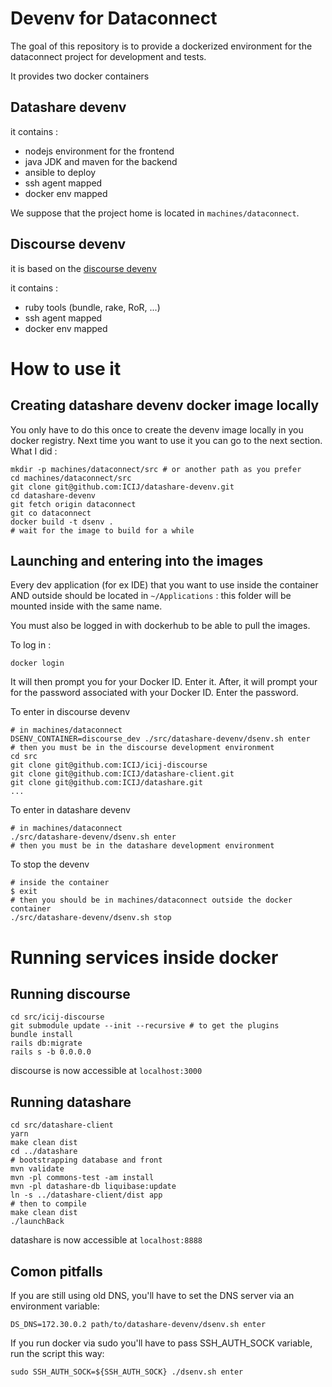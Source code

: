 # Devenv for Dataconnect

The goal of this repository is to provide a dockerized environment for the dataconnect project for development and tests.

It provides two docker containers

## Datashare devenv

it contains :

- nodejs environment for the frontend
- java JDK and maven for the backend
- ansible to deploy
- ssh agent mapped
- docker env mapped

We suppose that the project home is located in `machines/dataconnect`.

## Discourse devenv

it is based on the [discourse devenv](https://github.com/discourse/discourse_docker)

it contains :

- ruby tools (bundle, rake, RoR, ...)
- ssh agent mapped
- docker env mapped

# How to use it

## Creating datashare devenv docker image locally

You only have to do this once to create the devenv image locally in you docker registry. Next time you want to use it you can go to the next section.
What I did :

```shell script
mkdir -p machines/dataconnect/src # or another path as you prefer
cd machines/dataconnect/src
git clone git@github.com:ICIJ/datashare-devenv.git
cd datashare-devenv
git fetch origin dataconnect
git co dataconnect
docker build -t dsenv .
# wait for the image to build for a while
```

## Launching and entering into the images

Every dev application (for ex IDE) that you want to use inside the container
AND outside should be located in `~/Applications` : this folder will be mounted inside
with the same name.

You must also be logged in with dockerhub to be able to pull the images.

To log in :

```shell script
docker login
```
It will then prompt you for your Docker ID. Enter it. After, it will prompt your for the password associated with your Docker ID. Enter the password. 

To enter in discourse devenv
```shell script
# in machines/dataconnect
DSENV_CONTAINER=discourse_dev ./src/datashare-devenv/dsenv.sh enter
# then you must be in the discourse development environment
cd src
git clone git@github.com:ICIJ/icij-discourse
git clone git@github.com:ICIJ/datashare-client.git
git clone git@github.com:ICIJ/datashare.git
...
```

To enter in datashare devenv

```shell script
# in machines/dataconnect
./src/datashare-devenv/dsenv.sh enter
# then you must be in the datashare development environment
```

To stop the devenv
```shell script
# inside the container
$ exit
# then you should be in machines/dataconnect outside the docker container
./src/datashare-devenv/dsenv.sh stop
```

# Running services inside docker

## Running discourse

```shell script
cd src/icij-discourse
git submodule update --init --recursive # to get the plugins
bundle install
rails db:migrate
rails s -b 0.0.0.0
```
discourse is now accessible at `localhost:3000`

## Running datashare

```shell script
cd src/datashare-client
yarn
make clean dist
cd ../datashare
# bootstrapping database and front
mvn validate
mvn -pl commons-test -am install
mvn -pl datashare-db liquibase:update
ln -s ../datashare-client/dist app
# then to compile
make clean dist
./launchBack
```
datashare is now accessible at `localhost:8888`

## Comon pitfalls

If you are still using old DNS, you'll have to set the DNS server via an environment variable:

```
DS_DNS=172.30.0.2 path/to/datashare-devenv/dsenv.sh enter
```


If you run docker via sudo you'll have to pass SSH_AUTH_SOCK variable, run the script this way:

```
sudo SSH_AUTH_SOCK=${SSH_AUTH_SOCK} ./dsenv.sh enter
